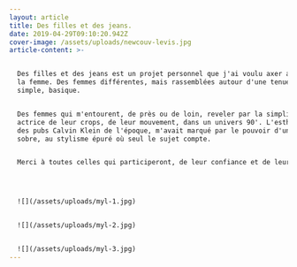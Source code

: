 ```yaml
---
layout: article
title: Des filles et des jeans.
date: 2019-04-29T09:10:20.942Z
cover-image: /assets/uploads/newcouv-levis.jpg
article-content: >-


  Des filles et des jeans est un projet personnel que j'ai voulu axer autour de
  la femme. Des femmes différentes, mais rassemblées autour d'une tenue commune,
  simple, basique. 


  Des femmes qui m'entourent, de près ou de loin, reveler par la simplicité,
  actrice de leur crops, de leur mouvement, dans un univers 90'. L'esthétique
  des pubs Calvin Klein de l'époque, m'avait marqué par le pouvoir d'une photo,
  sobre, au stylisme épuré où seul le sujet compte.


  Merci à toutes celles qui participeront, de leur confiance et de leur beauté.




  ![](/assets/uploads/myl-1.jpg)


  ![](/assets/uploads/myl-2.jpg)


  ![](/assets/uploads/myl-3.jpg)
---
```



